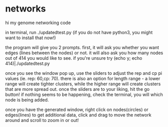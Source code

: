 # networks
hi my genome networking code

in terminal, run ./updatedtest.py (if you do not have python3, you might want to install that now!)

the program will give you 2 prompts. first, it will ask you whether you want edges (lines between the nodes) or not. it will also ask you how many nodes out of 414 you would like to see. if you're unsure try (echo y; echo 414)|./updatedtest.py

once you see the window pop up, use the sliders to adjust the rep and cp pi values (ie. rep: 60,cp: 70). there is also an option for length range - a lower range will create tighter clusters, while the higher range will create clusters that are more spread out. once the sliders are to your liking, hit the go button! if nothing seems to be happening, check the terminal, you will which node is being added.

once you have the generated window, right click on nodes(circles) or edges(lines) to get additional data, click and drag to move the network around and scroll to zoom in or out! 
